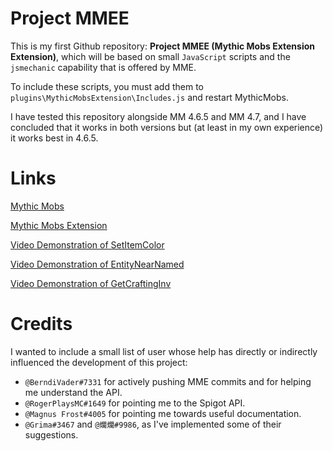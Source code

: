 # Project MMEE
This is my first Github repository: **Project MMEE (Mythic Mobs Extension Extension)**, which will be based on small `JavaScript` scripts and the `jsmechanic` capability that is offered by MME.

To include these scripts, you must add them to `plugins\MythicMobsExtension\Includes.js` and restart MythicMobs.

I have tested this repository alongside MM 4.6.5 and MM 4.7, and I have concluded that it works in both versions but (at least in my own experience) it works best in 4.6.5.
# Links
[Mythic Mobs](http://www.mythicmobs.net/manual/doku.php)

[Mythic Mobs Extension](https://www.spigotmc.org/resources/mythicmobsextension.51884/)

[Video Demonstration of SetItemColor](https://youtu.be/O-tK3leoF08)

[Video Demonstration of EntityNearNamed](https://youtu.be/3lLT0CDCh9o)

[Video Demonstration of GetCraftingInv](https://youtu.be/TyXdiXGTY8U)

# Credits
I wanted to include a small list of user whose help has directly or indirectly influenced the development of this project:
- `@BerndiVader#7331` for actively pushing MME commits and for helping me understand the API.
- `@RogerPlaysMC#1649` for pointing me to the Spigot API.
- `@Magnus Frost#4005` for pointing me towards useful documentation.
- `@Grima#3467` and `@爛爛#9986`, as I've implemented some of their suggestions.

